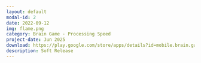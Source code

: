 ```yaml
---
layout: default
modal-id: 2
date: 2022-09-12
img: flame.png
category: Brain Game - Processing Speed
project-date: Jun 2025
download: https://play.google.com/store/apps/details?id=mobile.brain.games.flame
description: Soft Release
---
```

